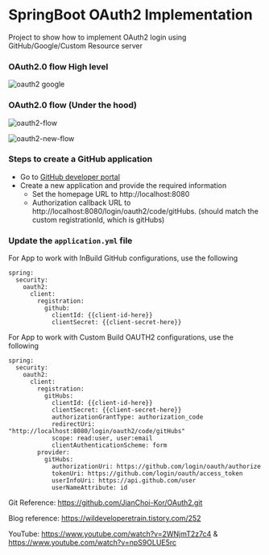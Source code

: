 # SpringBoot OAuth2 Implementation

Project to show how to implement OAuth2 login using GitHub/Google/Custom Resource server

### OAuth2.0 flow High level 

![oauth2 google](https://github.com/user-attachments/assets/e28622c1-51dc-49d6-838e-5d789bfc545c)

### OAuth2.0 flow (Under the hood)

![oauth2-flow](https://github.com/user-attachments/assets/f4e2fc66-ac60-4baa-9e9a-e5a511ab150a)

![oauth2-new-flow](https://github.com/user-attachments/assets/d9c76395-86ba-4a47-9b55-180354bb1bc2)

### Steps to create a GitHub application
* Go to [GitHub developer portal](https://github.com/settings/developers)
* Create a new application and provide the required information
  * Set the homepage URL to http://localhost:8080
  * Authorization callback URL to http://localhost:8080/login/oauth2/code/gitHubs. (should match the custom registrationId, which is gitHubs)

### Update the `application.yml` file

For App to work with InBuild GitHub configurations, use the following

```
spring:
  security:
    oauth2:
      client:
        registration:
          github:
            clientId: {{client-id-here}}
            clientSecret: {{client-secret-here}}
```

For App to work with Custom Build OAUTH2 configurations, use the following

```         
spring:
  security:
    oauth2:
      client:
        registration:
          gitHubs:
            clientId: {{client-id-here}}
            clientSecret: {{client-secret-here}}
            authorizationGrantType: authorization_code
            redirectUri: "http://localhost:8080/login/oauth2/code/gitHubs"
            scope: read:user, user:email
            clientAuthenticationScheme: form
        provider:
          gitHubs:
            authorizationUri: https://github.com/login/oauth/authorize
            tokenUri: https://github.com/login/oauth/access_token
            userInfoUri: https://api.github.com/user
            userNameAttribute: id
```

Git Reference: https://github.com/JianChoi-Kor/OAuth2.git

Blog reference: https://wildeveloperetrain.tistory.com/252

YouTube: https://www.youtube.com/watch?v=2WNjmT2z7c4 & https://www.youtube.com/watch?v=npS9OLUE5rc
